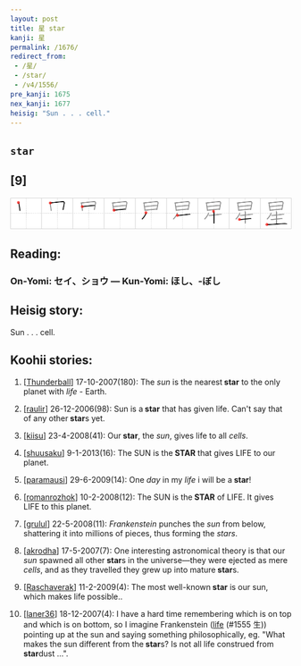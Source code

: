 ```yaml
---
layout: post
title: 星 star
kanji: 星
permalink: /1676/
redirect_from:
 - /星/
 - /star/
 - /v4/1556/
pre_kanji: 1675
nex_kanji: 1677
heisig: "Sun . . . cell."
---
```


## `star`

## [9]

<div class="stroke"><img src="../images/E6989F.png" /></div>

## Reading:

### On-Yomi: セイ、ショウ &mdash; Kun-Yomi: ほし、-ぼし

## Heisig story:

Sun . . . cell.

## Koohii stories:

1) [<a href="http://kanji.koohii.com/profile/Thunderball">Thunderball</a>] 17-10-2007(180): The <em>sun</em> is the nearest<strong> star</strong> to the only planet with <em>life</em> - Earth.

2) [<a href="http://kanji.koohii.com/profile/raulir">raulir</a>] 26-12-2006(98): Sun is a<strong> star</strong> that has given life. Can&#039;t say that of any other<strong> star</strong>s yet.

3) [<a href="http://kanji.koohii.com/profile/kiisu">kiisu</a>] 23-4-2008(41): Our<strong> star</strong>, the <em>sun</em>, gives life to all <em>cells</em>.

4) [<a href="http://kanji.koohii.com/profile/shuusaku">shuusaku</a>] 9-1-2013(16): The SUN is the<strong> STAR</strong> that gives LIFE to our planet.

5) [<a href="http://kanji.koohii.com/profile/paramausi">paramausi</a>] 29-6-2009(14): One <em>day</em> in my <em>life</em> i will be a<strong> star</strong>!

6) [<a href="http://kanji.koohii.com/profile/romanrozhok">romanrozhok</a>] 10-2-2008(12): The SUN is the<strong> STAR</strong> of LIFE. It gives LIFE to this planet.

7) [<a href="http://kanji.koohii.com/profile/grulul">grulul</a>] 22-5-2008(11): <em>Frankenstein</em> punches the <em>sun</em> from below, shattering it into millions of pieces, thus forming the <em>stars</em>.

8) [<a href="http://kanji.koohii.com/profile/akrodha">akrodha</a>] 17-5-2007(7): One interesting astronomical theory is that our <em>sun</em> spawned all other<strong> star</strong>s in the universe—they were ejected as mere <em>cells</em>, and as they travelled they grew up into mature<strong> star</strong>s.

9) [<a href="http://kanji.koohii.com/profile/Raschaverak">Raschaverak</a>] 11-2-2009(4): The most well-known<strong> star</strong> is our sun, which makes life possible..

10) [<a href="http://kanji.koohii.com/profile/laner36">laner36</a>] 18-12-2007(4): I have a hard time remembering which is on top and which is on bottom, so I imagine Frankenstein (<a href="../1555">life</a> (#1555 生)) pointing up at the sun and saying something philosophically, eg. &quot;What makes the sun different from the<strong> star</strong>s? Is not all life construed from<strong> star</strong>dust ...&quot;.
